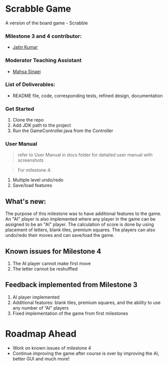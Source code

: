 # Scrabble Game
A version of the board game - Scrabble

### Milestone 3 and 4 contributor:

* [Jatin Kumar](https://github.com/Jatinkumar9)


### Moderator Teaching Assistant

* [Mahsa Sinaei](https://github.com/MahsaSinaei)

### List of Deliverables:
- README file, code, corresponding tests, refined design, documentation
### Get Started
1. Clone the repo
2. Add JDK path to the project
3. Run the GameController.java from the Controller

### User Manual
> refer to User Manual in docs folder for detailed user manual with screenshots

> For milestone 4:

1) Multiple level undo/redo
2) Save/load features

## What's new:
The purpose of this milestone was to have additional features to the game. An "AI" player is also implemented where any player in the game can be assigned to be an "AI" player. The calculation of score is done by using placement of letters, blank tiles, premium squares. The players can also undo/redo their moves and can save/load the game.


## Known issues for Milestone 4
1. The AI player cannot make first move
2. The letter cannot be reshuffled

## Feedback implemented from Milestone 3
1. AI player implemented
2. Additional features: blank tiles, premium squares, and the ability to use any number of “AI” players
3. Fixed implementation of the game from first milestones

# Roadmap Ahead
- Work on known issues of milestone 4
- Continue improving the game after course is over by improving the AI, better GUI and much more!
